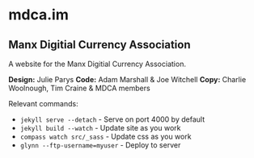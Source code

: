 mdca.im
=======

Manx Digitial Currency Association
----------------------------------

A website for the Manx Digitial Currency Association.

**Design:** Julie Parys
**Code:** Adam Marshall & Joe Witchell
**Copy:** Charlie Woolnough, Tim Craine & MDCA members

Relevant commands:

* `jekyll serve --detach` - Serve on port 4000 by default
* `jekyll build --watch` - Update site as you work
* `compass watch src/_sass` - Update css as you work
* `glynn --ftp-username=myuser` - Deploy to server